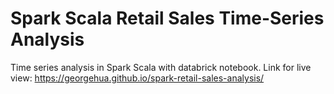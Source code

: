 # Spark Scala Retail Sales Time-Series Analysis

Time series analysis in Spark Scala with databrick notebook. Link for live view:  https://georgehua.github.io/spark-retail-sales-analysis/
